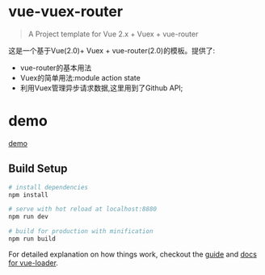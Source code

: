 # vue-vuex-router

> A Project template for Vue 2.x + Vuex + vue-router

这是一个基于Vue(2.0)+ Vuex + vue-router(2.0)的模板。提供了:
* vue-router的基本用法
* Vuex的简单用法:module action state
* 利用Vuex管理异步请求数据,这里用到了Github API;

# demo
[demo](http://www.iamsuperman.cn/vue-vuex-router-template/#/)

## Build Setup

``` bash
# install dependencies
npm install

# serve with hot reload at localhost:8880
npm run dev

# build for production with minification
npm run build
```

For detailed explanation on how things work, checkout the [guide](http://vuejs-templates.github.io/webpack/) and [docs for vue-loader](http://vuejs.github.io/vue-loader).

